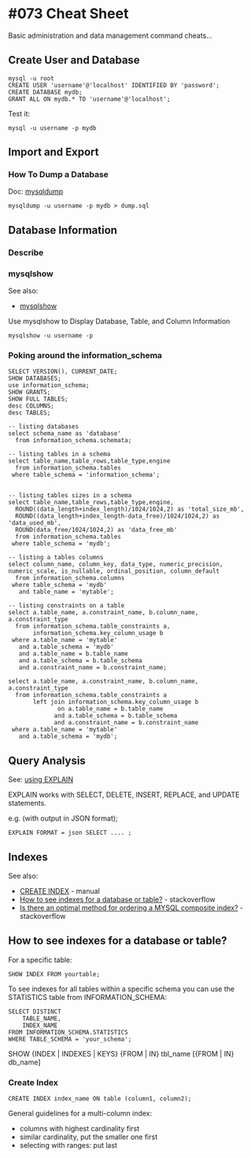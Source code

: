 # #073 Cheat Sheet

Basic administration and data management command cheats...


## Create User and Database

```
mysql -u root
CREATE USER 'username'@'localhost' IDENTIFIED BY 'password';
CREATE DATABASE mydb;
GRANT ALL ON mydb.* TO 'username'@'localhost';
```

Test it:
```
mysql -u username -p mydb
```

## Import and Export

### How To Dump a Database

Doc: [mysqldump](https://dev.mysql.com/doc/refman/8.0/en/mysqldump.html)

```
mysqldump -u username -p mydb > dump.sql
```


## Database Information

### Describe



### mysqlshow
See also:
* [mysqlshow](https://dev.mysql.com/doc/refman/8.0/en/mysqlshow.html)

Use mysqlshow to Display Database, Table, and Column Information
```
mysqlshow -u username -p
```

### Poking around the information_schema

```
SELECT VERSION(), CURRENT_DATE;
SHOW DATABASES;
use information_schema;
SHOW GRANTS;
SHOW FULL TABLES;
desc COLUMNS;
desc TABLES;

-- listing databases
select schema_name as 'database'
  from information_schema.schemata;

-- listing tables in a schema
select table_name,table_rows,table_type,engine
  from information_schema.tables
 where table_schema = 'information_schema';


-- listing tables sizes in a schema
select table_name,table_rows,table_type,engine,
  ROUND((data_length+index_length)/1024/1024,2) as 'total_size_mb',
  ROUND((data_length+index_length-data_free)/1024/1024,2) as 'data_used_mb',
  ROUND(data_free/1024/1024,2) as 'data_free_mb'
  from information_schema.tables
 where table_schema = 'mydb';

-- listing a tables columns
select column_name, column_key, data_type, numeric_precision, numeric_scale, is_nullable, ordinal_position, column_default
  from information_schema.columns
 where table_schema = 'mydb'
   and table_name = 'mytable';

-- listing constraints on a table
select a.table_name, a.constraint_name, b.column_name, a.constraint_type
  from information_schema.table_constraints a,
       information_schema.key_column_usage b
 where a.table_name = 'mytable'
   and a.table_schema = 'mydb'
   and a.table_name = b.table_name
   and a.table_schema = b.table_schema
   and a.constraint_name = b.constraint_name;

select a.table_name, a.constraint_name, b.column_name, a.constraint_type
  from information_schema.table_constraints a
       left join information_schema.key_column_usage b
              on a.table_name = b.table_name
             and a.table_schema = b.table_schema
             and a.constraint_name = b.constraint_name
 where a.table_name = 'mytable'
   and a.table_schema = 'mydb';
```

## Query Analysis

See: [using EXPLAIN](https://dev.mysql.com/doc/refman/8.0/en/using-explain.html)

EXPLAIN works with SELECT, DELETE, INSERT, REPLACE, and UPDATE statements.

e.g. (with output in JSON format);

```
EXPLAIN FORMAT = json SELECT .... ;
```



## Indexes

See also:
* [CREATE INDEX](https://dev.mysql.com/doc/refman/8.0/en/create-index.html) - manual
* [How to see indexes for a database or table?](https://stackoverflow.com/questions/5213339/how-to-see-indexes-for-a-database-or-table) - stackoverflow
* [Is there an optimal method for ordering a MYSQL composite index?](https://stackoverflow.com/questions/9537128/is-there-an-optimal-method-for-ordering-a-mysql-composite-index) - stackoverflow

## How to see indexes for a database or table?

For a specific table:

```
SHOW INDEX FROM yourtable;
```

To see indexes for all tables within a specific schema you can use the STATISTICS table from INFORMATION_SCHEMA:

```
SELECT DISTINCT
    TABLE_NAME,
    INDEX_NAME
FROM INFORMATION_SCHEMA.STATISTICS
WHERE TABLE_SCHEMA = 'your_schema';
```

SHOW {INDEX | INDEXES | KEYS}
    {FROM | IN} tbl_name
    [{FROM | IN} db_name]

### Create Index

```
CREATE INDEX index_name ON table (column1, column2);
```

General guidelines for a multi-column index:

* columns with highest cardinality first
* similar cardinality, put the smaller one first
* selecting with ranges: put last
